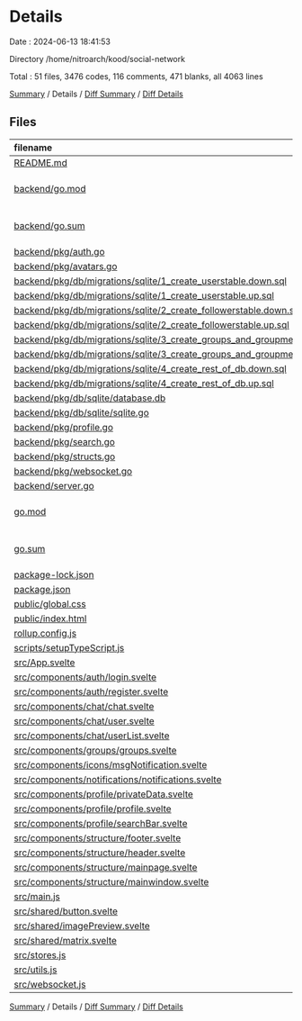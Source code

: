 # Details

Date : 2024-06-13 18:41:53

Directory /home/nitroarch/kood/social-network

Total : 51 files,  3476 codes, 116 comments, 471 blanks, all 4063 lines

[Summary](results.md) / Details / [Diff Summary](diff.md) / [Diff Details](diff-details.md)

## Files
| filename | language | code | comment | blank | total |
| :--- | :--- | ---: | ---: | ---: | ---: |
| [README.md](/README.md) | Markdown | 14 | 0 | 8 | 22 |
| [backend/go.mod](/backend/go.mod) | Go Module File | 15 | 0 | 5 | 20 |
| [backend/go.sum](/backend/go.sum) | Go Checksum File | 29 | 0 | 1 | 30 |
| [backend/pkg/auth.go](/backend/pkg/auth.go) | Go | 231 | 36 | 36 | 303 |
| [backend/pkg/avatars.go](/backend/pkg/avatars.go) | Go | 99 | 0 | 18 | 117 |
| [backend/pkg/db/migrations/sqlite/1_create_userstable.down.sql](/backend/pkg/db/migrations/sqlite/1_create_userstable.down.sql) | SQL | 1 | 0 | 0 | 1 |
| [backend/pkg/db/migrations/sqlite/1_create_userstable.up.sql](/backend/pkg/db/migrations/sqlite/1_create_userstable.up.sql) | SQL | 16 | 0 | 4 | 20 |
| [backend/pkg/db/migrations/sqlite/2_create_followerstable.down.sql](/backend/pkg/db/migrations/sqlite/2_create_followerstable.down.sql) | SQL | 1 | 0 | 0 | 1 |
| [backend/pkg/db/migrations/sqlite/2_create_followerstable.up.sql](/backend/pkg/db/migrations/sqlite/2_create_followerstable.up.sql) | SQL | 9 | 0 | 3 | 12 |
| [backend/pkg/db/migrations/sqlite/3_create_groups_and_groupmembers.down.sql](/backend/pkg/db/migrations/sqlite/3_create_groups_and_groupmembers.down.sql) | SQL | 2 | 0 | 1 | 3 |
| [backend/pkg/db/migrations/sqlite/3_create_groups_and_groupmembers.up.sql](/backend/pkg/db/migrations/sqlite/3_create_groups_and_groupmembers.up.sql) | SQL | 16 | 0 | 4 | 20 |
| [backend/pkg/db/migrations/sqlite/4_create_rest_of_db.down.sql](/backend/pkg/db/migrations/sqlite/4_create_rest_of_db.down.sql) | SQL | 8 | 0 | 0 | 8 |
| [backend/pkg/db/migrations/sqlite/4_create_rest_of_db.up.sql](/backend/pkg/db/migrations/sqlite/4_create_rest_of_db.up.sql) | SQL | 77 | 0 | 7 | 84 |
| [backend/pkg/db/sqlite/database.db](/backend/pkg/db/sqlite/database.db) | SQL | 63 | 0 | 21 | 84 |
| [backend/pkg/db/sqlite/sqlite.go](/backend/pkg/db/sqlite/sqlite.go) | Go | 27 | 1 | 8 | 36 |
| [backend/pkg/profile.go](/backend/pkg/profile.go) | Go | 141 | 8 | 28 | 177 |
| [backend/pkg/search.go](/backend/pkg/search.go) | Go | 51 | 4 | 9 | 64 |
| [backend/pkg/structs.go](/backend/pkg/structs.go) | Go | 33 | 2 | 6 | 41 |
| [backend/pkg/websocket.go](/backend/pkg/websocket.go) | Go | 69 | 1 | 15 | 85 |
| [backend/server.go](/backend/server.go) | Go | 23 | 4 | 8 | 35 |
| [go.mod](/go.mod) | Go Module File | 2 | 0 | 2 | 4 |
| [go.sum](/go.sum) | Go Checksum File | 0 | 0 | 1 | 1 |
| [package-lock.json](/package-lock.json) | JSON | 972 | 0 | 1 | 973 |
| [package.json](/package.json) | JSON | 24 | 0 | 1 | 25 |
| [public/global.css](/public/global.css) | CSS | 54 | 0 | 12 | 66 |
| [public/index.html](/public/index.html) | HTML | 14 | 0 | 5 | 19 |
| [rollup.config.js](/rollup.config.js) | JavaScript | 54 | 14 | 11 | 79 |
| [scripts/setupTypeScript.js](/scripts/setupTypeScript.js) | JavaScript | 78 | 31 | 26 | 135 |
| [src/App.svelte](/src/App.svelte) | Svelte | 52 | 0 | 7 | 59 |
| [src/components/auth/login.svelte](/src/components/auth/login.svelte) | Svelte | 102 | 0 | 10 | 112 |
| [src/components/auth/register.svelte](/src/components/auth/register.svelte) | Svelte | 188 | 0 | 23 | 211 |
| [src/components/chat/chat.svelte](/src/components/chat/chat.svelte) | Svelte | 23 | 0 | 7 | 30 |
| [src/components/chat/user.svelte](/src/components/chat/user.svelte) | Svelte | 70 | 1 | 9 | 80 |
| [src/components/chat/userList.svelte](/src/components/chat/userList.svelte) | Svelte | 63 | 1 | 9 | 73 |
| [src/components/groups/groups.svelte](/src/components/groups/groups.svelte) | Svelte | 14 | 0 | 2 | 16 |
| [src/components/icons/msgNotification.svelte](/src/components/icons/msgNotification.svelte) | Svelte | 13 | 0 | 7 | 20 |
| [src/components/notifications/notifications.svelte](/src/components/notifications/notifications.svelte) | Svelte | 10 | 0 | 2 | 12 |
| [src/components/profile/privateData.svelte](/src/components/profile/privateData.svelte) | Svelte | 104 | 0 | 17 | 121 |
| [src/components/profile/profile.svelte](/src/components/profile/profile.svelte) | Svelte | 147 | 0 | 28 | 175 |
| [src/components/profile/searchBar.svelte](/src/components/profile/searchBar.svelte) | Svelte | 86 | 2 | 15 | 103 |
| [src/components/structure/footer.svelte](/src/components/structure/footer.svelte) | Svelte | 33 | 0 | 3 | 36 |
| [src/components/structure/header.svelte](/src/components/structure/header.svelte) | Svelte | 67 | 0 | 7 | 74 |
| [src/components/structure/mainpage.svelte](/src/components/structure/mainpage.svelte) | Svelte | 60 | 4 | 12 | 76 |
| [src/components/structure/mainwindow.svelte](/src/components/structure/mainwindow.svelte) | Svelte | 75 | 1 | 12 | 88 |
| [src/main.js](/src/main.js) | JavaScript | 7 | 0 | 2 | 9 |
| [src/shared/button.svelte](/src/shared/button.svelte) | Svelte | 52 | 0 | 9 | 61 |
| [src/shared/imagePreview.svelte](/src/shared/imagePreview.svelte) | Svelte | 98 | 0 | 14 | 112 |
| [src/shared/matrix.svelte](/src/shared/matrix.svelte) | Svelte | 43 | 0 | 15 | 58 |
| [src/stores.js](/src/stores.js) | JavaScript | 15 | 6 | 10 | 31 |
| [src/utils.js](/src/utils.js) | JavaScript | 6 | 0 | 2 | 8 |
| [src/websocket.js](/src/websocket.js) | JavaScript | 25 | 0 | 8 | 33 |

[Summary](results.md) / Details / [Diff Summary](diff.md) / [Diff Details](diff-details.md)